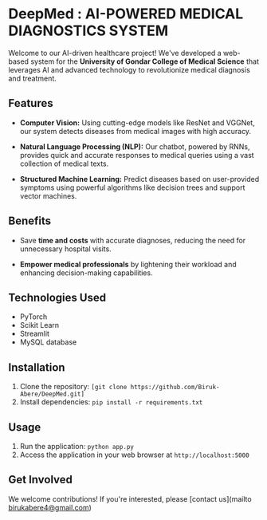 # DeepMed : AI-POWERED MEDICAL DIAGNOSTICS SYSTEM

Welcome to our AI-driven healthcare project! We've developed a web-based system for the **University of Gondar College of Medical Science** that leverages AI and advanced technology to revolutionize medical diagnosis and treatment.

## Features

- **Computer Vision:** Using cutting-edge models like ResNet and VGGNet, our system detects diseases from medical images with high accuracy.

- **Natural Language Processing (NLP):** Our chatbot, powered by RNNs, provides quick and accurate responses to medical queries using a vast collection of medical texts.

- **Structured Machine Learning:** Predict diseases based on user-provided symptoms using powerful algorithms like decision trees and support vector machines.

## Benefits

- Save **time and costs** with accurate diagnoses, reducing the need for unnecessary hospital visits.

- **Empower medical professionals** by lightening their workload and enhancing decision-making capabilities.

## Technologies Used

- PyTorch
- Scikit Learn
- Streamlit
- MySQL database

## Installation

1. Clone the repository: `[git clone https://github.com/Biruk-Abere/DeepMed.git]`
2. Install dependencies: `pip install -r requirements.txt`

## Usage

1. Run the application: `python app.py`
2. Access the application in your web browser at `http://localhost:5000`

## Get Involved

We welcome contributions! If you're interested, please [contact us](mailto birukabere4@gmail.com)
